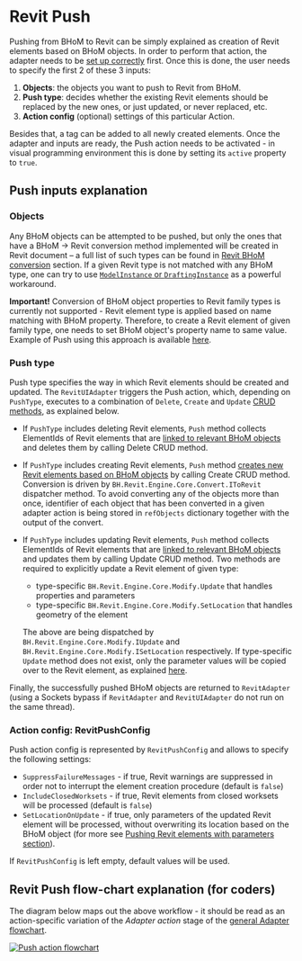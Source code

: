 # Revit Push

Pushing from BHoM to Revit can be simply explained as creation of Revit elements based on BHoM objects. In order to perform that action, the adapter needs to be [set up correctly](https://github.com/BHoM/Revit_Toolkit/wiki/Revit-Adapter-basics) first. Once this is done, the user needs to specify the first 2 of these 3 inputs:

1. **Objects**: the objects you want to push to Revit from BHoM.
2. **Push type**: decides whether the existing Revit elements should be replaced by the new ones, or just updated, or never replaced, etc.
3. **Action config** (optional) settings of this particular Action.

Besides that, a tag can be added to all newly created elements. Once the adapter and inputs are ready, the Push action needs to be activated - in visual programming environment this is done by setting its `active` property to `true`.

## Push inputs explanation

### Objects
Any BHoM objects can be attempted to be pushed, but only the ones that have a BHoM -> Revit conversion method implemented will be created in Revit document – a full list of such types can be found in [Revit BHoM conversion](Revit-BHoM-conversion) section. If a given Revit type is not matched with any BHoM type, one can try to use [`ModelInstance` or `DraftingInstance`](Revit-BHoM-conversion#modelinstance-draftinginstance-and-instanceproperties) as a powerful workaround. 

**Important!** Conversion of BHoM object properties to Revit family types is currently not supported - Revit element type is applied based on name matching with BHoM property. Therefore, to create a Revit element of given family type, one needs to set BHoM object's property name to same value. Example of Push using this approach is available [here](Push-examples#pushing-elements).

### Push type
Push type specifies the way in which Revit elements should be created and updated. The `RevitUIAdapter` triggers the Push action, which, depending on `PushType`, executes to a combination of `Delete`, `Create` and `Update` [CRUD methods](../../../BHoM_Adapter/The-CRUD-methods.md), as explained below. 

- If `PushType` includes deleting Revit elements, `Push` method collects ElementIds of Revit elements that are [linked to relevant BHoM objects](BHoM-vs-Revit-identity) and deletes them by calling Delete CRUD method.
- If `PushType` includes creating Revit elements, `Push` method [creates new Revit elements based on BHoM objects](Revit-BHoM-conversion#conversion-to-revit) by calling Create CRUD method. Conversion is driven by `BH.Revit.Engine.Core.Convert.IToRevit` dispatcher method. To avoid converting any of the objects more than once, identifier of each object that has been converted in a given adapter action is being stored in `refObjects` dictionary together with the output of the convert.
- If `PushType` includes updating Revit elements, `Push` method collects ElementIds of Revit elements that are [linked to relevant BHoM objects](BHoM-vs-Revit-identity) and updates them by calling Update CRUD method. Two methods are required to explicitly update a Revit element of given type:
    - type-specific `BH.Revit.Engine.Core.Modify.Update` that handles properties and parameters
    - type-specific `BH.Revit.Engine.Core.Modify.SetLocation` that handles geometry of the element
    
    The above are being dispatched by `BH.Revit.Engine.Core.Modify.IUpdate` and `BH.Revit.Engine.Core.Modify.ISetLocation` respectively. If type-specific `Update` method does not exist, only the parameter values will be copied over to the Revit element, as explained [here](https://github.com/BHoM/Revit_Toolkit/wiki/Handling-of-Parameters).

Finally, the successfully pushed BHoM objects are returned to `RevitAdapter` (using a Sockets bypass if `RevitAdapter` and `RevitUIAdapter` do not run on the same thread).


### Action config: RevitPushConfig
Push action config is represented by `RevitPushConfig` and allows to specify the following settings:

- `SuppressFailureMessages` - if true, Revit warnings are suppressed in order not to interrupt the element creation procedure (default is `false`)
- `IncludeClosedWorksets` - if true, Revit elements from closed worksets will be processed (default is `false`)
- `SetLocationOnUpdate` - if true, only parameters of the updated Revit element will be processed, without overwriting its location based on the BHoM object (for more see [Pushing Revit elements with parameters section](Handling-of-Parameters#pushing-revit-elements-with-parameters)).

If `RevitPushConfig` is left empty, default values will be used.

## Revit Push flow-chart explanation (for coders)

The diagram below maps out the above workflow - it should be read as an action-specific variation of the _Adapter action_ stage of the [general Adapter flowchart](Revit-Adapter-Details).

[![Push action flowchart](https://user-images.githubusercontent.com/26874773/78884885-f046b600-7a5b-11ea-9f5e-6d582dcfb889.png)](https://user-images.githubusercontent.com/26874773/78884885-f046b600-7a5b-11ea-9f5e-6d582dcfb889.png)
